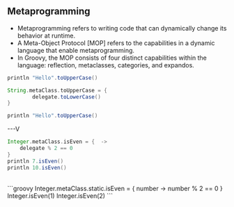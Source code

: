 ## Metaprogramming

* Metaprogramming refers to writing code that can dynamically change its behavior at runtime.
* A Meta-Object Protocol [MOP] refers to the capabilities in a dynamic language that enable metaprogramming.
* In Groovy, the MOP consists of four distinct capabilities within the language: reflection, metaclasses, categories, and expandos.

```groovy
println "Hello".toUpperCase()

String.metaClass.toUpperCase = {
        delegate.toLowerCase()
}

println "Hello".toUpperCase()
```

---V

```groovy
Integer.metaClass.isEven = {  ->
    delegate % 2 == 0
}
println 7.isEven()
println 10.isEven()
```

<br>
```groovy
Integer.metaClass.static.isEven = { number ->
    number % 2 == 0
}
Integer.isEven(1)
Integer.isEven(2)
```